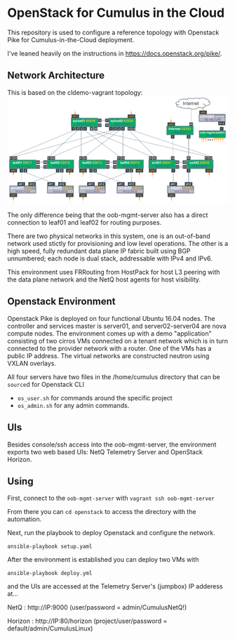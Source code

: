 # OpenStack for Cumulus in the Cloud

This repository is used to configure a reference topology with Openstack Pike for Cumulus-in-the-Cloud deployment.

I've leaned heavily on the instructions in https://docs.openstack.org/pike/.

## Network Architecture

This is based on the cldemo-vagrant topology:
![Reference Topology](https://raw.githubusercontent.com/CumulusNetworks/cldemo-vagrant/master/documentation/cldemo_topology.png "Reference Topology")

The only difference being that the oob-mgmt-server also has a direct connection to leaf01 and leaf02 for routing purposes. 

There are two physical networks in this system, one is an out-of-band network used stictly for provisioning and low level operations.  The other is a high speed, fully redundant data plane IP fabric built using BGP unnumbered; each node is dual stack, addressable with IPv4 and IPv6.

This environment uses FRRouting from HostPack for host L3 peering with the data plane network and the NetQ host agents for host visibility. 

## Openstack Environment

Openstack Pike is deployed on four functional Ubuntu 16.04 nodes.  The controller and services master is server01, and server02-server04 are nova compute nodes.  The environment comes up with a demo "application" consisting of two cirros VMs connected on a tenant network which is in turn connected to the provider network with a router. One of the VMs has a public IP address.  The virtual networks are constructed neutron using VXLAN overlays.

All four servers have two files in the /home/cumulus directory that can be `source`d for Openstack CLI
- `os_user.sh` for commands around the specific project
- `os_admin.sh` for any admin commands.

## UIs
Besides console/ssh access into the oob-mgmt-server, the environment exports two web based UIs: NetQ Telemetry Server and OpenStack Horizon.

## Using
First, connect to the `oob-mgmt-server` with `vagrant ssh oob-mgmt-server`

From there you can `cd openstack` to access the directory with the automation.

Next, run the playbook to deploy Openstack and configure the network.
```
ansible-playbook setup.yaml
```

After the environment is established you can deploy two VMs with
```
ansible-playbook deploy.yml
```
and the UIs are accessed at the Telemetry Server's (jumpbox) IP adderess at...

NetQ    : http://IP:9000 (user/password = admin/CumulusNetQ!)

Horizon : http://IP:80/horizon (project/user/password = default/admin/CumulusLinux)
